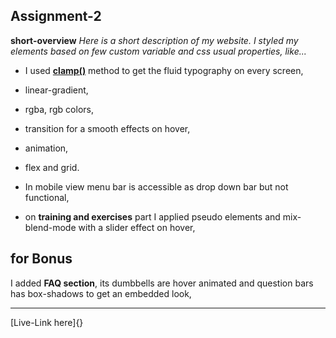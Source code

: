## Assignment-2
**short-overview**
_Here is a short description of my website.
I styled my elements based on few custom variable and css usual properties,
like..._


- I used **[clamp()](https://developer.mozilla.org/en-US/docs/Web/CSS/clamp "Read more about css clamp")** method to get the fluid typography on every screen,

- linear-gradient, 
- rgba, rgb colors, 
- transition for a smooth effects on hover, 
- animation,
- flex and grid. 
- In mobile view menu bar is accessible as drop down bar but not functional,
- on **training and exercises** part I applied pseudo elements and mix-blend-mode with a slider effect on hover,

## for Bonus
I added **FAQ section**, its dumbbells are hover animated and question bars has box-shadows to get an embedded look,

---
[Live-Link here]{}
